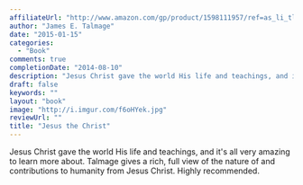 ```yaml
---
affiliateUrl: "http://www.amazon.com/gp/product/1598111957/ref=as_li_tl?ie=UTF8&camp=1789&creative=390957&creativeASIN=1598111957&linkCode=as2&tag=jaktre-20&linkId=IOKOBJMIGRXMAOTJ"
author: "James E. Talmage"
date: "2015-01-15"
categories:
  - "Book"
comments: true
completionDate: "2014-08-10"
description: "Jesus Christ gave the world His life and teachings, and it's all very amazing to learn more about.  Talmage gives a rich, full view of the nature of a"
draft: false
keywords: ""
layout: "book"
image: "http://i.imgur.com/f6oHYek.jpg"
reviewUrl: ""
title: "Jesus the Christ"
---
```


Jesus Christ gave the world His life and teachings, and it's all very amazing to learn more about.  Talmage gives a rich, full view of the nature of and contributions to humanity from Jesus Christ.  Highly recommended.
